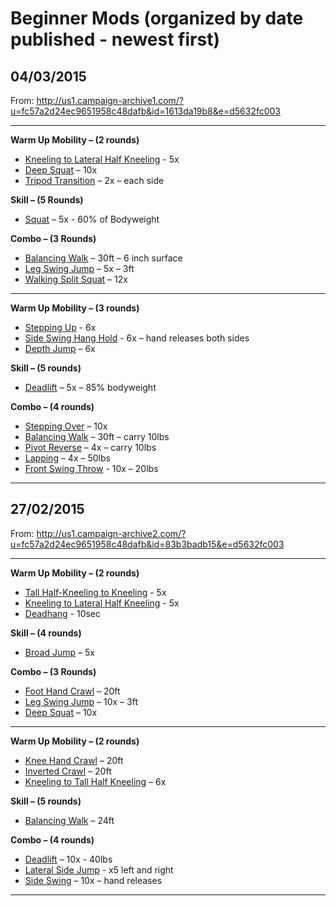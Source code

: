 # Beginner Mods (organized by date published - newest first)


## 04/03/2015

From: http://us1.campaign-archive1.com/?u=fc57a2d24ec9651958c48dafb&id=1613da19b8&e=d5632fc003

---

**Warm Up Mobility – (2 rounds)**
* [Kneeling to Lateral Half Kneeling](https://www.youtube.com/watch?v=63YcYPaYiq0) - 5x
* [Deep Squat](https://www.youtube.com/watch?v=ZlgMxdibUI0) – 10x
* [Tripod Transition](https://www.youtube.com/watch?v=ErLwBXuyjXM) – 2x – each side

**Skill – (5 Rounds)**
* [Squat](https://www.youtube.com/watch?v=ZlgMxdibUI0) – 5x - 60% of Bodyweight 

**Combo – (3 Rounds)**
* [Balancing Walk](https://www.youtube.com/watch?v=mS7eNSEZrpc) – 30ft – 6 inch surface 
* [Leg Swing Jump](https://www.youtube.com/watch?v=mvtjTEAbQJw) – 5x – 3ft
* [Walking Split Squat](https://www.youtube.com/watch?v=3zy0Yx8oZoM) – 12x

---

**Warm Up Mobility – (3 rounds)**
* [Stepping Up](https://www.youtube.com/watch?v=fbUlKDY9_aA) - 6x
* [Side Swing Hang Hold](https://www.youtube.com/watch?v=J0um4qnCmHM) - 6x – hand releases both sides
* [Depth Jump](https://www.youtube.com/watch?v=LDR2RzJcS_4) – 6x

**Skill – (5 rounds)**
* [Deadlift](https://www.youtube.com/watch?v=s9k7uZTkyP4) – 5x – 85% bodyweight

**Combo – (4 rounds)**
* [Stepping Over](https://www.youtube.com/watch?v=qv-2qY0_MNE) – 10x
* [Balancing Walk](https://www.youtube.com/watch?v=mS7eNSEZrpc) – 30ft – carry 10lbs
* [Pivot Reverse](https://www.youtube.com/watch?v=mNDiyo9_G4Q) – 4x – carry 10lbs
* [Lapping](https://www.youtube.com/watch?v=MpXm6_ypAPY) – 4x – 50lbs
* [Front Swing Throw](https://www.youtube.com/watch?v=J9S7gC0vGsM) - 10x – 20lbs

---


## 27/02/2015

From: http://us1.campaign-archive2.com/?u=fc57a2d24ec9651958c48dafb&id=83b3badb15&e=d5632fc003

---

**Warm Up Mobility – (2 rounds)**
* [Tall Half-Kneeling to Kneeling](https://www.youtube.com/watch?v=vwWlNsCCQQw) - 5x
* [Kneeling to Lateral Half Kneeling](https://www.youtube.com/watch?v=63YcYPaYiq0) - 5x
* [Deadhang](https://www.youtube.com/watch?v=2b4HwWUQaCQ) - 10sec

**Skill – (4 rounds)**
* [Broad Jump](https://www.youtube.com/watch?v=hYm0_dUaykk) – 5x

**Combo – (3 Rounds)**
* [Foot Hand Crawl](https://www.youtube.com/watch?v=7GfVNCke8gk) – 20ft
* [Leg Swing Jump](https://www.youtube.com/watch?v=mvtjTEAbQJw) – 10x – 3ft
* [Deep Squat](https://www.youtube.com/watch?v=ZlgMxdibUI0) – 10x

---

**Warm Up Mobility – (2 rounds)**
* [Knee Hand Crawl](https://www.youtube.com/watch?v=PIn1J5TCq4Q) – 20ft
* [Inverted Crawl](https://www.youtube.com/watch?v=ScFJIrgb7Ec) – 20ft
* [Kneeling to Tall Half Kneeling](https://www.youtube.com/watch?v=5FFE6rRh-L4) – 6x

**Skill – (5 rounds)**
* [Balancing Walk](https://www.youtube.com/watch?v=mS7eNSEZrpc) – 24ft

**Combo – (4 rounds)**
* [Deadlift](https://www.youtube.com/watch?v=s9k7uZTkyP4)  – 10x - 40lbs
* [Lateral Side Jump](https://www.youtube.com/watch?v=98AXMtapt3A) - x5 left and right
* [Side Swing](https://www.youtube.com/watch?v=nn_1gFSS9Ec) – 10x – hand releases 

---



